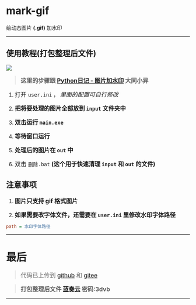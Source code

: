 # mark-gif
给动态图片 **(.gif)** 加水印

---
## 使用教程(打包整理后文件)

<img src="https://blog.c12th.cn/img/2024.6.25/03.webp" />

> <font size=3>**这里的步骤跟 [Python日记 - 图片加水印](https://blog.c12th.cn/archives/23.html#%E4%BD%BF%E7%94%A8%E6%95%99%E7%A8%8B-%E6%89%93%E5%8C%85%E6%95%B4%E7%90%86%E5%90%8E%E6%96%87%E4%BB%B6) 大同小异**</font>

1. <font size=3>打开 <code>user.ini</code></font> ， *<font size=3>里面的配置可自行修改</font>*

2. **<font size=3>把将要处理的图片全部放到 <code>input</code> 文件夹中</font>**

3. **<font size=3>双击运行 <code>main.exe</code></font>**

4. **<font size=3>等待窗口运行</font>**

5. **<font size=3>处理后的图片在 <code>out</code> 中</font>**

6. <font size=3>双击 <code>删除.bat</code></font>  **<font size=3>(这个用于快速清理 <code>input</code> 和 <code>out</code> 的文件)</font>**

## 注意事项

1. **<font size=3>图片只支持 gif 格式图片</font>**

2. **<font size=3>如果需要改字体文件，还需要在 <code>user.ini</code> 里修改水印字体路径</font>**
```ini
path = 水印字体路径
```

---

# 最后

> <font size=3>代码已上传到 [github](https://github.com/12thstan/mark-gif) 和 [gitee](https://gitee.com/c12th/mark-gif)</font>

> <font size=3>**打包整理后文件 [蓝奏云](https://www.lanzouw.com/i21rf22mnmbi) 密码:3dvb**</font>

---
